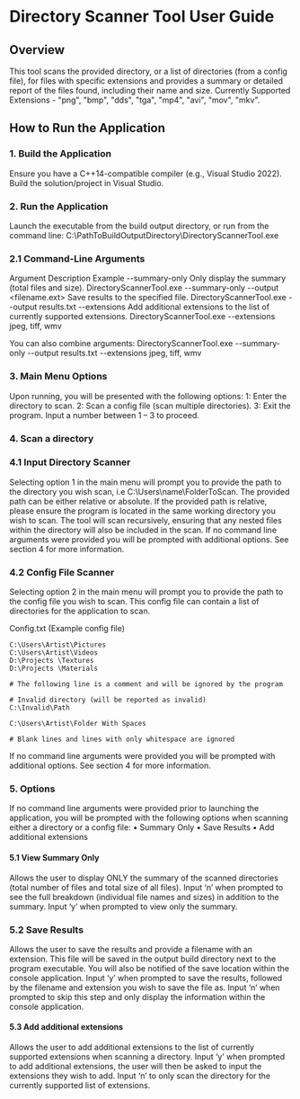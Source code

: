 # Directory Scanner Tool User Guide

## Overview

This tool scans the provided directory, or a list of directories (from a config file), for files with specific extensions and provides a summary or detailed report of the files found, including their name and size.
Currently Supported Extensions - "png", "bmp", "dds", "tga", "mp4", "avi", "mov", "mkv".

## How to Run the Application

### 1. Build the Application
Ensure you have a C++14-compatible compiler (e.g., Visual Studio 2022).
Build the solution/project in Visual Studio.

### 2. Run the Application
Launch the executable from the build output directory, or run from the command line:
C:\PathToBuildOutputDirectory\DirectoryScannerTool.exe

### 2.1 Command-Line Arguments
Argument	Description	Example
--summary-only	Only display the summary (total files and size).	DirectoryScannerTool.exe --summary-only
--output <filename.ext>	Save results to the specified file.              	DirectoryScannerTool.exe --output results.txt
--extensions	Add additional extensions to the list of currently supported extensions.	DirectoryScannerTool.exe --extensions jpeg, tiff, wmv

You can also combine arguments:
DirectoryScannerTool.exe --summary-only --output results.txt --extensions jpeg, tiff, wmv

### 3. Main Menu Options
Upon running, you will be presented with the following options:
1: Enter the directory to scan.
2: Scan a config file (scan multiple directories).
3: Exit the program.
Input a number between 1 – 3 to proceed.

### 4. Scan a directory

### 4.1 Input Directory Scanner
Selecting option 1 in the main menu will prompt you to provide the path to the directory you wish scan, i.e C:\Users\name\FolderToScan. 
The provided path can be either relative or absolute. If the provided path is relative, please ensure the program is located in the same working directory you wish to scan.
The tool will scan recursively, ensuring that any nested files within the directory will also be included in the scan.
If no command line arguments were provided you will be prompted with additional options. See section 4 for more information.

### 4.2 Config File Scanner
Selecting option 2 in the main menu will prompt you to provide the path to the config file you wish to scan. This config file can contain a list of directories for the application to scan.

Config.txt (Example config file)
```
C:\Users\Artist\Pictures
C:\Users\Artist\Videos
D:\Projects \Textures
D:\Projects \Materials

# The following line is a comment and will be ignored by the program

# Invalid directory (will be reported as invalid)
C:\Invalid\Path

C:\Users\Artist\Folder With Spaces

# Blank lines and lines with only whitespace are ignored

```
If no command line arguments were provided you will be prompted with additional options. See section 4 for more information.

### 5. Options
If no command line arguments were provided prior to launching the application, you will be prompted with the following options when scanning either a directory or a config file:
•	Summary Only
•	Save Results
•	Add additional extensions

#### 5.1 View Summary Only
Allows the user to display ONLY the summary of the scanned directories (total number of files and total size of all files).
Input ‘n’ when prompted to see the full breakdown (individual file names and sizes) in addition to the summary. 
Input ‘y’ when prompted to view only the summary.

### 5.2 Save Results
Allows the user to save the results and provide a filename with an extension. 
This file will be saved in the output build directory next to the program executable. 
You will also be notified of the save location within the console application. 
Input ‘y’ when prompted to save the results, followed by the filename and extension you wish to save the file as. 
Input ‘n’ when prompted to skip this step and only display the information within the console application.

#### 5.3 Add additional extensions
Allows the user to add additional extensions to the list of currently supported extensions when scanning a directory.
Input ‘y’ when prompted to add additional extensions, the user will then be asked to input the extensions they wish to add.
Input ‘n’ to only scan the directory for the currently supported list of extensions.

